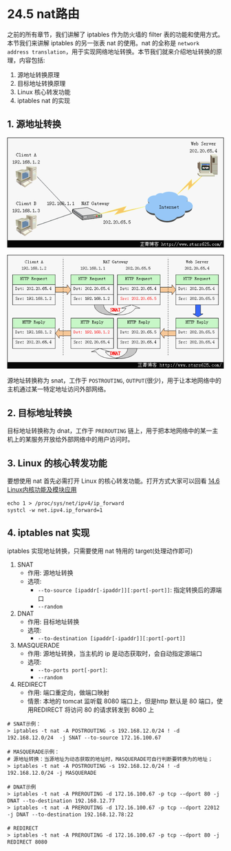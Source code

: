# 24.5 nat路由
之前的所有章节，我们讲解了 iptables 作为防火墙的 filter 表的功能和使用方式。本节我们来讲解 iptables 的另一张表 nat 的使用。nat 的全称是 `network address translation`，用于实现网络地址转换。本节我们就来介绍地址转换的原理，内容包括:
1. 源地址转换原理
2. 目标地址转换原理
3. Linux 核心转发功能
4. iptables nat 的实现

## 1. 源地址转换
![network](../images/23/snat_net.jpg)

![network](../images/23/snat_requets.jpg)

源地址转换称为 snat，工作于 `POSTROUTING`, `OUTPUT`(很少)，用于让本地网络中的主机通过某一特定地址访问外部网络。


## 2. 目标地址转换
目标地址转换称为 dnat，工作于 `PREROUTING` 链上，用于把本地网络中的某一主机上的某服务开放给外部网络中的用户访问时。

## 3. Linux 的核心转发功能
要想使用 nat 首先必需打开 Linux 的核心转发功能。打开方式大家可以回看 [14.6 Linux内核功能及模块应用](14-Linux系统启动流程及内核模块管理/Linux内核功能及模块应用.md)

```
echo 1 > /proc/sys/net/ipv4/ip_forward
systcl -w net.ipv4.ip_forward=1
```

## 4. iptables nat 实现
iptables 实现地址转换，只需要使用 nat 特用的 target(处理动作即可)
1. SNAT
    - 作用: 源地址转换
    - 选项:
        - `--to-source [ipaddr[-ipaddr]][:port[-port]]`: 指定转换后的源端口
        - `--random`
2. DNAT
    - 作用: 目标地址转换
    - 选项:
        - `--to-destination [ipaddr[-ipaddr]][:port[-port]]`
3. MASQUERADE
    - 作用: 源地址转换，当主机的 ip 是动态获取时，会自动指定源端口
    - 选项:
        - `--to-ports port[-port]`:
        - `--random`
4. REDIRECT
    - 作用: 端口重定向，做端口映射
    - 情景: 本地的 tomcat 监听载 8080 端口上，但是http 默认是 80 端口，使用REDIRECT 将访问 80 的请求转发到 8080 上

```
# SNAT示例：
> iptables -t nat -A POSTROUTING -s 192.168.12.0/24 ! -d 192.168.12.0/24  -j SNAT --to-source 172.16.100.67    

# MASQUERADE示例：
# 源地址转换：当源地址为动态获取的地址时，MASQUERADE可自行判断要转换为的地址；
> iptables -t nat -A POSTROUTING -s 192.168.12.0/24 ! -d 192.168.12.0/24 -j MASQUERADE

# DNAT示例
> iptables -t nat -A PREROUTING -d 172.16.100.67 -p tcp --dport 80 -j DNAT --to-destination 192.168.12.77
> iptables -t nat -A PREROUTING -d 172.16.100.67 -p tcp --dport 22012 -j DNAT --to-destination 192.168.12.78:22

# REDIRECT
> iptables -t nat -A PREROUTING -d 172.16.100.67 -p tcp --dport 80 -j REDIRECT 8080
```
